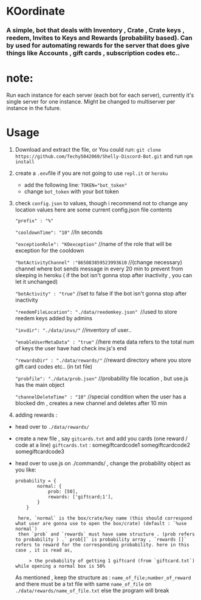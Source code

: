 # KOordinate
### A simple, bot that deals with Inventory , Crate , Crate keys , reedem, Invites to Keys and Rewards (probability based). Can by used for automating rewards for the server that does give things like Accounts , gift cards , subscription codes etc..


# note:
Run each instance for each server (each bot for each server), currently it's single server for one instance. Might be changed to multiserver per instance in the future.

# Usage
1. Download and extract the file, or You could run: `git clone https://github.com/Techy5042069/Shelly-Discord-Bot.git` and run `npm install`
2. create a `.env`file if you are not going to use `repl.it` or `heroku`
   - add the following line: `TOKEN="bot_token"`
   - change `bot_token` with your bot token
3. check `config.json` to values, though i recommend not to change any location values
	here are some current config.json file contents
 		
 	`"prefix" : "%"`

   	`"cooldownTime": "10"`  //In seconds

   	`"exceptionRole": "KOexception"` //name of the role that will be exception for the cooldown

   	`"botActivityChannel" :"865083859523993610` //(change necessary) channel where bot sends message in every 20 min to prevent from sleeping in heroku ( if the bot isn't gonna stop after inactivity , you can let it unchanged)

    `"botActivity" : "true"` //set to false if the bot isn't gonna stop after inactivity

    `"reedemFileLocation": "./data/reedemkey.json" `//used to store reedem keys added by admins

    `"invdir": "./data/invs/"` //inventory of user..

    `"enableUserMetaData" : "true"` //here meta data refers to the total num of keys the user have had check inv.js's end

   	`"rewardsDir" : "./data/rewards/"`  //reward directory where you store gift card codes etc.. (in txt file)

	`"probfile": "./data/prob.json"` //probability file location , but use.js has the main object 
    	
    `"channelDeleteTime" : "10"` //special condition when the user has a blocked dm , creates a new channel and deletes after 10 min

4. adding rewards :
 - head over to `./data/rewards/`
 - create a new file , say `gitcards.txt` and add you cards (one reward / code at a line)
 	`giftcards.txt` : somegiftcardcode1
 					somegiftcardcode2
 					somegiftcardcode3
 - head over to use.js on ./commands/ , change the probability object as you like: 
	
	```JS
	probability = {
			normal: {
				prob: [50],
				rewards: ['giftcard;1'],
			}
		}
	```
		
		here, `normal` is the box/crate/key name (this should correspond what user are gonna use to open the box/crate) (default : `%use normal`)
		then `prob` and `rewards` must have same structure . (prob refers to probability ) .` prob[]` is probability array , `rewards []`  refers to reward for the corresponding probability. here in this case , it is read as, 

			> the probability of getting 1 giftcard (from `giftcard.txt`) while opening a normal box is 50%

	As mentioned , keep the structure as : `name_of_file;number_of_reward` and there must be a txt file with same `name_of_file` on `./data/rewards/name_of_file.txt` else the program will break
